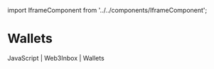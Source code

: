 import IframeComponent from '../../components/IframeComponent';

# Wallets

JavaScript | Web3Inbox | Wallets
<IframeComponent />

